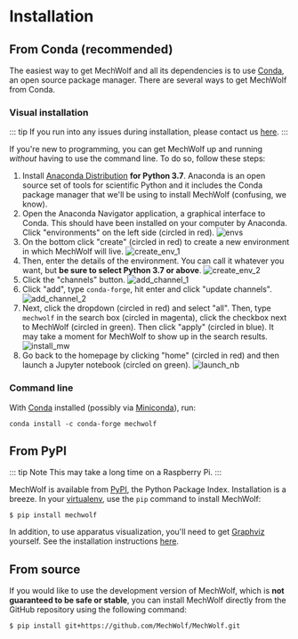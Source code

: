 # Installation

## From Conda (recommended)

The easiest way to get MechWolf and all its dependencies is to use [Conda](https://conda.io/en/latest/), an open source package manager.
There are several ways to get MechWolf from Conda.

### Visual installation

::: tip
If you run into any issues during installation, please contact us [here](https://github.com/MechWolf/MechWolf/issues/new?assignees=Benjamin-Lee&template=installation_help.md&title=).
:::

If you're new to programming, you can get MechWolf up and running _without_ having to use the command line.
To do so, follow these steps:

1. Install [Anaconda Distribution](https://www.anaconda.com/distribution/) **for Python 3.7**.
   Anaconda is an open source set of tools for scientific Python and it includes the Conda package manager that we'll be using to install MechWolf (confusing, we know).
2. Open the Anaconda Navigator application, a graphical interface to Conda. This should have been installed on your computer by Anaconda.
   Click "environments" on the left side (circled in red).
   ![envs](/anaconda_envs.png)
3. On the bottom click "create" (circled in red) to create a new environment in which MechWolf will live.
   ![create_env_1](/anaconda_create_env_1.png)
4. Then, enter the details of the environment. You can call it whatever you want, but **be sure to select Python 3.7 or above**.
   ![create_env_2](/anaconda_create_env_2.png)
5. Click the "channels" button.
   ![add_channel_1](/anaconda_add_channel_1.png)
6. Click "add", type `conda-forge`, hit enter and click "update channels".
   ![add_channel_2](/anaconda_add_channel_2.png)
7. Next, click the dropdown (circled in red) and select "all". Then, type `mechwolf` in the search box (circled in magenta), click the checkbox next to MechWolf (circled in green).
   Then click "apply" (circled in blue).
   It may take a moment for MechWolf to show up in the search results.
   ![install_mw](/anaconda_install_mw.png)
8. Go back to the homepage by clicking "home" (circled in red) and then launch a Jupyter notebook (circled on green).
   ![launch_nb](/anaconda_launch_nb.png)

### Command line

With [Conda](https://conda.io/en/latest/) installed (possibly via [Miniconda](https://docs.conda.io/en/latest/miniconda.html)), run:

```
conda install -c conda-forge mechwolf
```

## From PyPI

::: tip Note
This may take a long time on a Raspberry Pi.
:::

MechWolf is available from [PyPI](https://pypi.org), the Python Package Index.
Installation is a breeze.
In your [virtualenv](/guide/gentle_intro#create-a-virtualenv-optional), use the `pip` command to install MechWolf:

```
$ pip install mechwolf
```

In addition, to use apparatus visualization, you'll need to get [Graphviz](https://graphviz.gitlab.io) yourself.
See the installation instructions [here](https://graphviz.gitlab.io/download/).

## From source

If you would like to use the development version of MechWolf, which is **not guaranteed to be safe or stable**, you can install MechWolf directly from the GitHub repository using the following command:

```
$ pip install git+https://github.com/MechWolf/MechWolf.git
```
